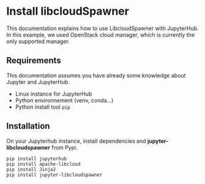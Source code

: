 # Install libcloudSpawner

This documentation explains how to use LibcloudSpawner with JupyterHub. In this example, we used OpenStack cloud manager, which is currently the only supported manager.

## Requirements

This documentation assumes you have already some knowledge about Jupyter and JupyterHub.

* Linux instance for JupyterHub
* Python environnement (venv, conda...)
* Python install tool `pip`

## Installation

On your Jupyterhub instance, install dependencies and **jupyter-libcloudspawner** from Pypi.

```
pip install jupyterhub
pip install apache-libcloud
pip install Jinja2
pip install jupyter-libcloudspawner
```